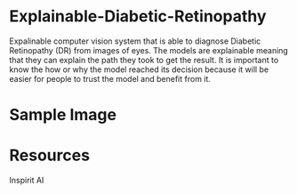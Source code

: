 # Explainable-Diabetic-Retinopathy
Expalinable computer vision system that is able to diagnose Diabetic Retinopathy (DR) from images of eyes. The models are explainable meaning that they can explain the path they took to get the result. It is important to know the how or why the model reached its decision because it will be easier for people to trust the model and benefit from it.

# Sample Image


# Resources
Inspirit AI
